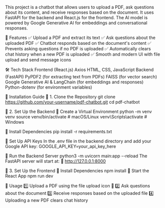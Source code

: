 This project is a chatbot that allows users to upload a PDF, ask questions about its content, and receive responses based on the document. It uses FastAPI for the backend and React.js for the frontend. The AI model is powered by Google Generative AI for embeddings and conversational responses.

🚀 Features
✅ Upload a PDF and extract its text
✅ Ask questions about the uploaded PDF
✅ Chatbot responds based on the document's content
✅ Prevents asking questions if no PDF is uploaded
✅ Automatically clears chat history when a new PDF is uploaded
✅ Smooth and modern UI with file upload and send message icons

🛠️ Tech Stack
Frontend (React.js)
Axios
HTML, CSS, JavaScript
Backend (FastAPI)
PyPDF2 (for extracting text from PDFs)
FAISS (for vector search)
Google Generative AI & LangChain (for embeddings and responses)
Python-dotenv (for environment variables)

📌 Installation Guide
🔹 1. Clone the Repository
git clone https://github.com/your-username/pdf-chatbot.git
cd pdf-chatbot

🔹 2. Set Up the Backend
📌 Create a Virtual Environment
python -m venv venv
source venv/bin/activate   # macOS/Linux
venv\Scripts\activate      # Windows

📌 Install Dependencies
pip install -r requirements.txt

📌 Set Up API Keys
In the .env file in the backend directory and add your Google API key:
GOOGLE_API_KEY=your_api_key_here

📌 Run the Backend Server
python3 -m uvicorn main:app --reload
The FastAPI server will start at:
📍 http://127.0.0.1:8000

🔹 3. Set Up the Frontend
📌 Install Dependencies
npm install
📌 Start the React App
npm run dev

📌 Usage
1️⃣ Upload a PDF using the file upload icon 📂
2️⃣ Ask questions about the document
3️⃣ Receive responses based on the uploaded file
4️⃣ Uploading a new PDF clears chat history

